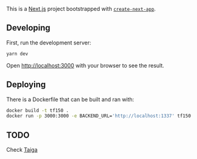 This is a [Next.js](https://nextjs.org/) project bootstrapped with [`create-next-app`](https://github.com/vercel/next.js/tree/canary/packages/create-next-app).

## Developing

First, run the development server:

```bash
yarn dev
```

Open [http://localhost:3000](http://localhost:3000) with your browser to see the result.

## Deploying

There is a Dockerfile that can be built and ran with:

```bash
docker build -t tf150 .
docker run -p 3000:3000 -e BACKEND_URL='http://localhost:1337' tf150
```

## TODO

Check [Taiga](https://taiga.tf.fi/project/neergaa1-tf150-webpage)
